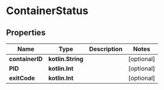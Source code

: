 
# ContainerStatus

## Properties
Name | Type | Description | Notes
------------ | ------------- | ------------- | -------------
**containerID** | **kotlin.String** |  |  [optional]
**PID** | **kotlin.Int** |  |  [optional]
**exitCode** | **kotlin.Int** |  |  [optional]



